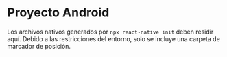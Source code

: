# Proyecto Android

Los archivos nativos generados por `npx react-native init` deben residir aquí. Debido a las restricciones del entorno, solo se incluye una carpeta de marcador de posición.
